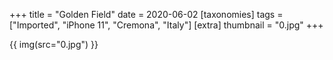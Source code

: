 +++
title = "Golden Field"
date = 2020-06-02
[taxonomies]
tags = ["Imported", "iPhone 11", "Cremona", "Italy"]
[extra]
thumbnail = "0.jpg"
+++

{{ img(src="0.jpg") }}
